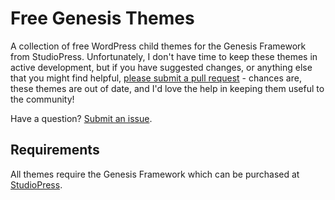 # Free Genesis Themes
A collection of free WordPress child themes for the Genesis Framework from StudioPress.
Unfortunately, I don't have time to keep these themes in active development, but if you have suggested changes, or anything else that you might find helpful, [please submit a pull request](https://github.com/cjkoepke/free-genesis-themes/compare) - chances are, these themes are out of date, and I'd love the help in keeping them useful to the community!

Have a question? [Submit an issue](https://github.com/cjkoepke/free-genesis-themes/issues/new).

## Requirements
All themes require the Genesis Framework which can be purchased at [StudioPress](http://my.studiopress.com/themes/genesis).
